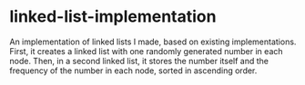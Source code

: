# linked-list-implementation

An implementation of linked lists I made, based on existing implementations. First, it creates a linked list with one randomly generated number in each node. Then, in a second linked list, it stores the number itself and the frequency of the number in each node, sorted in ascending order.  

